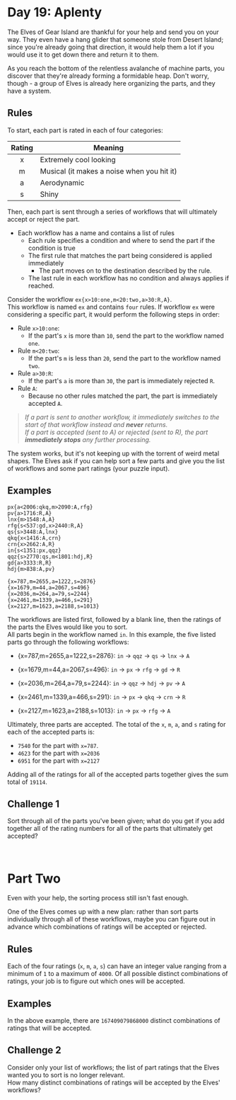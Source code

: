 # Day 19: Aplenty

The Elves of Gear Island are thankful for your help and send you on your way. They even have a hang glider that someone stole from Desert Island; since you're already going that direction, it would help them a lot if you would use it to get down there and return it to them.

As you reach the bottom of the relentless avalanche of machine parts, you discover that they're already forming a formidable heap. Don't worry, though - a group of Elves is already here organizing the parts, and they have a system.

## Rules

To start, each part is rated in each of four categories:

| Rating | Meaning |
|:-:|----------------------|
| x | Extremely cool looking |
| m | Musical (it makes a noise when you hit it) |
| a | Aerodynamic |
| s | Shiny |

Then, each part is sent through a series of workflows that will ultimately accept or reject the part. 

- Each workflow has a name and contains a list of rules
    - Each rule specifies a condition and where to send the part if the condition is true
    - The first rule that matches the part being considered is applied immediately
        - The part moves on to the destination described by the rule.
    - The last rule in each workflow has no condition and always applies if reached.

Consider the workflow `ex{x>10:one,m<20:two,a>30:R,A}`. <br>
This workflow is named `ex` and contains `four` rules. If workflow `ex` were considering a specific part, it would perform the following steps in order:

- Rule `x>10:one`: 
    - If the part's `x` is more than `10`, send the part to the workflow named `one`.
- Rule `m<20:two`: 
    - If the part's `m` is less than `20`, send the part to the workflow named `two`.
- Rule `a>30:R`: 
    - If the part's `a` is more than `30`, the part is immediately rejected `R`.
- Rule `A`: 
    - Because no other rules matched the part, the part is immediately accepted `A`.

>*If a part is sent to another workflow, it immediately switches to the start of that workflow instead and **never** returns. <br>
If a part is accepted (sent to A) or rejected (sent to R), the part **immediately stops** any further processing.*

The system works, but it's not keeping up with the torrent of weird metal shapes. The Elves ask if you can help sort a few parts and give you the list of workflows and some part ratings (your puzzle input).

## Examples

```
px{a<2006:qkq,m>2090:A,rfg}
pv{a>1716:R,A}
lnx{m>1548:A,A}
rfg{s<537:gd,x>2440:R,A}
qs{s>3448:A,lnx}
qkq{x<1416:A,crn}
crn{x>2662:A,R}
in{s<1351:px,qqz}
qqz{s>2770:qs,m<1801:hdj,R}
gd{a>3333:R,R}
hdj{m>838:A,pv}

{x=787,m=2655,a=1222,s=2876}
{x=1679,m=44,a=2067,s=496}
{x=2036,m=264,a=79,s=2244}
{x=2461,m=1339,a=466,s=291}
{x=2127,m=1623,a=2188,s=1013}
```

The workflows are listed first, followed by a blank line, then the ratings of the parts the Elves would like you to sort. <br>
All parts begin in the workflow named `in`. In this example, the five listed parts go through the following workflows:

- {x=787,m=2655,a=1222,s=2876}: `in` -> `qqz` -> `qs` -> `lnx` -> `A`

- {x=1679,m=44,a=2067,s=496}: `in` -> `px` -> `rfg` -> `gd` -> `R`
- {x=2036,m=264,a=79,s=2244}: `in` -> `qqz` -> `hdj` -> `pv` -> `A`
- {x=2461,m=1339,a=466,s=291}: `in` -> `px` -> `qkq` -> `crn` -> `R`
- {x=2127,m=1623,a=2188,s=1013}: `in` -> `px` -> `rfg` -> `A`

Ultimately, three parts are accepted. The total of the `x`, `m`, `a`, and `s` rating for each of the accepted parts is:

- `7540` for the part with `x=787`.
- `4623` for the part with `x=2036`
- `6951` for the part with `x=2127`

Adding all of the ratings for all of the accepted parts together gives the sum total of `19114`.

## Challenge 1

Sort through all of the parts you've been given; what do you get if you add together all of the rating numbers for all of the parts that ultimately get accepted?

<br>

# Part Two

Even with your help, the sorting process still isn't fast enough.

One of the Elves comes up with a new plan: rather than sort parts individually through all of these workflows, maybe you can figure out in advance which combinations of ratings will be accepted or rejected.

## Rules

Each of the four ratings (`x`, `m`, `a`, `s`) can have an integer value ranging from a minimum of `1` to a maximum of `4000`. Of all possible distinct combinations of ratings, your job is to figure out which ones will be accepted.

## Examples

In the above example, there are `167409079868000` distinct combinations of ratings that will be accepted.

## Challenge 2

Consider only your list of workflows; the list of part ratings that the Elves wanted you to sort is no longer relevant. <br>
How many distinct combinations of ratings will be accepted by the Elves' workflows?